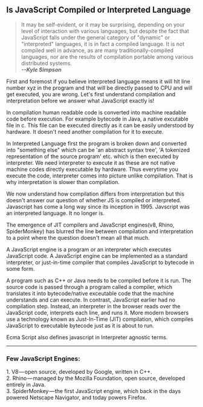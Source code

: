 <h2> Is JavaScript Compiled or Interpreted Language </h2>

>It may be self-evident, or it may be surprising, depending on your level of interaction with various languages, but despite the fact that JavaScript falls under the general category of "dynamic" or "interpreted" languages, it is in fact a compiled language. It is not compiled well in advance, as are many traditionally-compiled languages, nor are the results of compilation portable among various distributed systems.<br>
<i><b>--Kyle Simpson</i></b>

First and foremost if you believe interpreted language means it will hit line number xyz in the program and that will be directly passed to CPU and will get executed, you are wrong. Let's first understand compilation and interpretation before we answer what JavaScript exactly is!

In compilation human readable code is converted into machine readable code before execution. For example bytecode in Java, a native excutable file in c. This file can be executed directly as it can be easily understood by hardware. It doesn't need another compilation for it to execute.

In Interpreted Language first the program is broken down and converted into "something else" which can be 'an abstract syntax tree', 'A tokenized representation of the source program' etc. which is then executed by interpreter. We need interpreter to execute it as these are not native machine codes directly executable by hardware. Thus everytime you execute the code, interpreter comes into picture unlike compilation. That is why interpretation is slower than compilation.

We now understand how compilation differs from interpretation but this doesn't answer our question of whether JS is compiled or interpreted.
Javascript has come a long way since its inception in 1995. Javscript was an interpreted language. It no longer is.

The emergence of JIT compilers and JavaScript engines(v8, Rhino, SpiderMonkey) has blurred the line between compilation and interpretation to a point where the question doesn't mean all that much.

A JavaScript engine is a program or an interpreter which executes JavaScript code. A JavaScript engine can be implemented as a standard interpreter, or just-in-time compiler that compiles JavaScript to bytecode in some form.

A program such as C++ or Java needs to be compiled before it is run. The source code is passed through a program called a compiler, which translates it into bytecode/native exceutable code that the machine understands and can execute. In contrast, JavaScript earlier had no compilation step. Instead, an interpreter in the browser reads over the JavaScript code, interprets each line, and runs it. More modern browsers use a technology known as Just-In-Time (JIT) compilation, which compiles JavaScript to executable bytecode just as it is about to run.

Ecma Script also defines javascript in Interpreter agnostic terms.

-----------------------------------------------------------------------------------------------------------------------
<h3>Few JavaScript Engines:</h3>
1. V8 — open source, developed by Google, written in C++.<br>
2. Rhino — managed by the Mozilla Foundation, open source, developed entirely in Java.<br>
3. SpiderMonkey — the first JavaScript engine, which back in the days powered Netscape Navigator, and today powers Firefox.<br>
